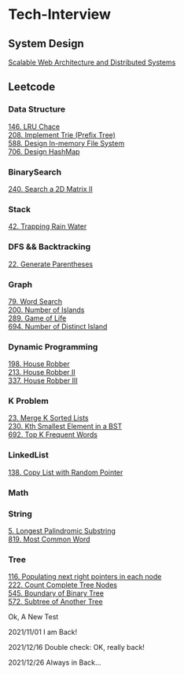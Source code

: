 # Tech-Interview

## System Design

[Scalable Web Architecture and Distributed Systems](https://github.com/Renewwen/techInterview/blob/master/systemDesign/ScalableWebArchitectureAndDistributedSystem.md)

## Leetcode

### Data Structure
[146. LRU Chace](https://github.com/Renewwen/techInterview/blob/master/leetcode/DataStructure/146_LRU.md)  
[208. Implement Trie (Prefix Tree)](https://github.com/Renewwen/techInterview/blob/master/leetcode/DataStructure/208_ImplementTrie.md)  
[588. Design In-memory File System](https://github.com/Renewwen/techInterview/blob/master/leetcode/DataStructure/588_DesignIn-MemoryFileSystem.md)  
[706. Design HashMap](https://github.com/Renewwen/techInterview/blob/master/leetcode/DataStructure/706_DesignHashmap.md)  

### BinarySearch
[240. Search a 2D Matrix II](https://github.com/Renewwen/techInterview/blob/master/leetcode/BinarySearch/240_SearchA2DMatrixII.md)

### Stack
[42. Trapping Rain Water](https://github.com/Renewwen/techInterview/blob/master/leetcode/Stack/42_TrappingRainWater.md)

### DFS && Backtracking
[22. Generate Parentheses](https://github.com/Renewwen/techInterview/blob/master/leetcode/DFS/22_GenerateParentheses.md)

### Graph
[79. Word Search](https://github.com/Renewwen/techInterview/blob/master/leetcode/Graph/79_WordSearch.md)  
[200. Number of Islands](https://github.com/Renewwen/techInterview/blob/master/leetcode/Graph/200_NumberOfIslands.md)  
[289. Game of Life](https://github.com/Renewwen/techInterview/blob/master/leetcode/Graph/289_GameOfLife.md)  
[694. Number of Distinct Island](https://github.com/Renewwen/techInterview/blob/master/leetcode/Graph/694_NumberOfDistinctIslands.md)

### Dynamic Programming
[198. House Robber](https://github.com/Renewwen/techInterview/blob/master/leetcode/DP/198_HouseRobber.md)  
[213. House Robber II](https://github.com/Renewwen/techInterview/blob/master/leetcode/DP/213_HouseRobber_II.md)  
[337. House Robber III](https://github.com/Renewwen/techInterview/blob/master/leetcode/DP/337_HouseRobber_III.md)  

### K Problem
[23. Merge K Sorted Lists](https://github.com/Renewwen/techInterview/blob/master/leetcode/K%20Problem/23_MergeKSortedLists.md)  
[230. Kth Smallest Element in a BST](https://github.com/Renewwen/techInterview/blob/master/leetcode/K%20Problem/230_KthSmallestElementInABST.md)  
[692. Top K Frequent Words](https://github.com/Renewwen/techInterview/blob/master/leetcode/K%20Problem/692_TopKFrequentWords.md)

### LinkedList
[138. Copy List with Random Pointer](https://github.com/Renewwen/techInterview/blob/master/leetcode/LinkedList/138_CopyListWithRandomPointer.md)

### Math

### String
[5. Longest Palindromic Substring](https://github.com/Renewwen/techInterview/blob/master/leetcode/String/5_LongestPalindromicSubstring.md)  
[819. Most Common Word](https://github.com/Renewwen/techInterview/blob/master/leetcode/String/819_MostCommonWord.md)

### Tree
[116. Populating next right pointers in each node](https://github.com/Renewwen/techInterview/blob/master/leetcode/Tree/116_PopulatingNextRightPointersInEachNode.md)  
[222. Count Complete Tree Nodes](https://github.com/Renewwen/techInterview/blob/master/leetcode/Tree/222_CountCompleteTreeNodes.md)  
[545. Boundary of Binary Tree](https://github.com/Renewwen/techInterview/blob/master/leetcode/Tree/545_BoundaryOfBinaryTree.md)  
[572. Subtree of Another Tree](https://github.com/Renewwen/techInterview/blob/master/leetcode/Tree/572_SubtreeOfAnotherTree.md)  

Ok, A New Test

2021/11/01
I am Back!

2021/12/16
Double check: OK, really back!

2021/12/26 
Always in Back...